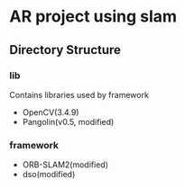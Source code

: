 # AR project using slam

## Directory Structure

### lib
Contains libraries used by framework
* OpenCV(3.4.9)
* Pangolin(v0.5, modified)

### framework
* ORB-SLAM2(modified)
* dso(modified)

